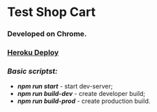 # Test Shop Cart

### Developed on Chrome.

### [Heroku Deploy](https://sega-shop-cart.herokuapp.com/)

### _Basic scriptst:_
- ***npm run start*** - start dev-server;
- ***npm run build-dev*** - create developer build;
- ***npm run build-prod*** - create production build.
